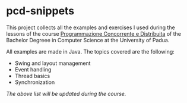 # pcd-snippets
This project collects all the examples and exercises I used during the lessons of the course [Programmazione Concorrente 
e Distribuita](http://www.math.unipd.it/~rcardin/pcd.html) of the Bachelor Degreee in Computer Science at the University of Padua.

All examples are made in Java. The topics covered are the following:

 * Swing and layout management
 * Event handling
 * Thread basics
 * Synchronization
 
*The above list will be updated during the course.*
